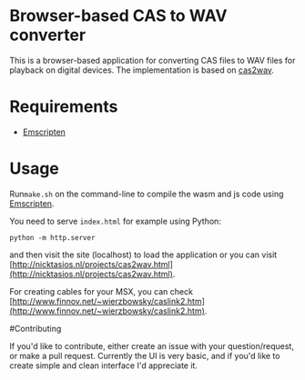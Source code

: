 # Browser-based CAS to WAV converter

This is a browser-based application for converting CAS files to WAV files for playback on digital devices.
The implementation is based on [cas2wav](https://github.com/joyrex2001/castools).

# Requirements
* [Emscripten](https://emscripten.org)

# Usage
Run`make.sh` on the command-line to compile the wasm and js code using [Emscripten](https://emscripten.org).

You need to serve `index.html` for example using Python:
```
python -m http.server
```
and then visit the site (localhost) to load the application or you can visit [http://nicktasios.nl/projects/cas2wav.html](http://nicktasios.nl/projects/cas2wav.html).

For creating cables for your MSX, you can check [http://www.finnov.net/~wierzbowsky/caslink2.htm](http://www.finnov.net/~wierzbowsky/caslink2.htm).

#Contributing

If you'd like to contribute, either create an issue with your question/request, or make a pull request. Currently the UI is very basic, and if you'd like to create simple and clean interface I'd appreciate it.
